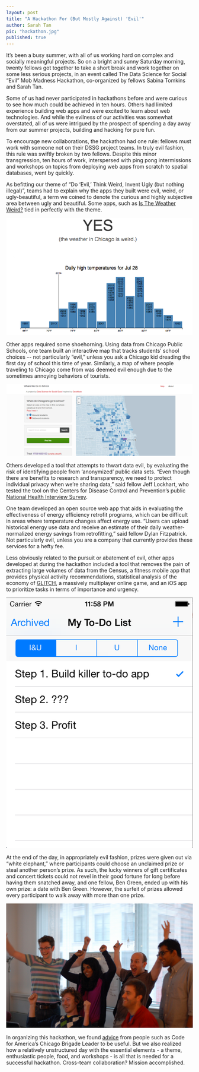 ```yaml
---
layout: post
title: "A Hackathon For (But Mostly Against) 'Evil'"
author: Sarah Tan
pic: "hackathon.jpg"
published: true
---
```


It’s been a busy summer, with all of us working hard on complex and socially meaningful projects. So on a bright and sunny Saturday morning, twenty fellows got together to take a short break and work together on some less serious projects, in an event called The Data Science for Social “Evil” Mob Madness Hackathon, co-organized by fellows Sabina Tomkins and Sarah Tan.

Some of us had never participated in hackathons before and were curious to see how much could be achieved in ten hours. Others had limited experience building web apps and were excited to learn about web technologies. And while the evilness of our activities was somewhat overstated, all of us were intrigued by the prospect of spending a day away from our summer projects, building and hacking for pure fun.

To encourage new collaborations, the hackathon had one rule: fellows must work with someone not on their DSSG project teams. In truly evil fashion, this rule was swiftly broken by two fellows. Despite this minor transgression, ten hours of work, interspersed with ping pong intermissions and workshops on topics from deploying web apps from scratch to spatial databases, went by quickly. 

As befitting our theme of “Do ‘Evil,’ Think Weird, Invent Ugly (but nothing illegal)”, teams had to explain why the apps they built were evil, weird, or ugly-beautiful, a term we coined to denote the curious and highly subjective area between ugly and beautiful. Some apps, such as [Is The Weather Weird?](http://www.istheweatherweird.com/) tied in perfectly with the theme. 

<img src="/img/posts/hackathon_weather.png">

Other apps required some shoehorning. Using data from Chicago Public Schools, one team built an interactive map that tracks students’ school choices -- not particularly “evil,” unless you ask a Chicago kid dreading the first day of school this time of year. Similarly, a map of where people traveling to Chicago come from was deemed evil enough due to the sometimes annoying behaviors of tourists.

<img src="/img/posts/hackathon_schools.png">

Others developed a tool that attempts to thwart data evil, by evaluating the risk of identifying people from ‘anonymized’ public data sets. “Even though there are benefits to research and transparency, we need to protect individual privacy when we’re sharing data,” said fellow Jeff Lockhart, who tested the tool on the Centers for Disease Control and Prevention’s public [National Health Interview Survey](http://www.cdc.gov/nchs/nhis.htm). 

One team developed an open source web app that aids in evaluating the effectiveness of energy efficiency retrofit programs, which can be difficult in areas where temperature changes affect energy use. “Users can upload historical energy use data and receive an estimate of their daily weather-normalized energy savings from retrofitting,” said fellow Dylan Fitzpatrick. Not particularly evil, unless you are a company that currently provides these services for a hefty fee.

Less obviously related to the pursuit or abatement of evil, other apps developed at during the hackathon included a tool that removes the pain of extracting large volumes of data from the Census, a fitness mobile app that provides physical activity recommendations, statistical analysis of the economy of [GLITCH](http://www.glitchthegame.com/), a massively multiplayer online game, and an iOS app to prioritize tasks in terms of importance and urgency.

<img src="/img/posts/hackathon_productivity.png">

At the end of the day, in appropriately evil fashion, prizes were given out via “white elephant,” where participants could choose an unclaimed prize or steal another person’s prize. As such, the lucky winners of gift certificates and concert tickets could not revel in their good fortune for long before having them snatched away, and one fellow, Ben Green, ended up with his own prize: a date with Ben Green. However, the surfeit of prizes allowed every participant to walk away with more than one prize.

<img src="/img/posts/hackathon-cheer.JPG">

In organizing this hackathon, we found [advice](http://www.smartchicagocollaborative.org/civic-innovation-toolkit-how-to-run-a-civic-hackathon/) from people such as Code for America’s Chicago Brigade Leader to be useful. But we also realized how a relatively unstructured day with the essential elements - a theme, enthusiastic people, food, and workshops - is all that is needed for a successful hackathon. Cross-team collaboration? Mission accomplished.

